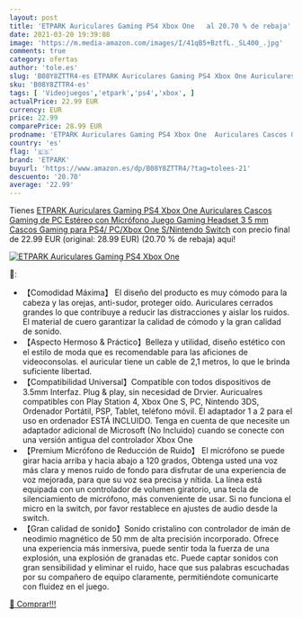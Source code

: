 ```yaml
---
layout: post
title: 'ETPARK Auriculares Gaming PS4 Xbox One   al 20.70 % de rebaja'
date: 2021-03-20 19:39:08
image: 'https://m.media-amazon.com/images/I/41qB5+BztfL._SL400_.jpg'
comments: true
category: ofertas
author: 'tole.es'
slug: 'B08Y8ZTTR4-es ETPARK Auriculares Gaming PS4 Xbox One Auriculares Cascos...'
sku: 'B08Y8ZTTR4-es'
tags: [ 'Videojuegos','etpark','ps4','xbox', ]
actualPrice: 22.99 EUR
currency: EUR
price: 22.99
comparePrice: 28.99 EUR
prodname: 'ETPARK Auriculares Gaming PS4 Xbox One  Auriculares Cascos Gaming de PC Estéreo con Micrófono Juego Gaming Headset 3 5 mm Cascos Gaming para PS4/ PC/Xbox One S/Nintendo Switch'
country: 'es'
flag: '🇪🇸'
brand: 'ETPARK'
buyurl: 'https://www.amazon.es/dp/B08Y8ZTTR4/?tag=tolees-21'
descuento: '20.70'
average: '22.99'
---
```


Tienes [ETPARK Auriculares Gaming PS4 Xbox One  Auriculares Cascos Gaming de PC Estéreo con Micrófono Juego Gaming Headset 3 5 mm Cascos Gaming para PS4/ PC/Xbox One S/Nintendo Switch](https://www.amazon.es/dp/B08Y8ZTTR4/?tag=tolees-21) con precio final de  22.99 EUR (original: 28.99 EUR) (20.70 %  de rebaja) aqui!

[![ETPARK Auriculares Gaming PS4 Xbox One  ](https://m.media-amazon.com/images/I/41qB5+BztfL._SL400_.jpg)](https://www.amazon.es/dp/B08Y8ZTTR4/?tag=tolees-21)

🔎:

- 【Comodidad Máxima】 El diseño del producto es muy cómodo para la cabeza y las orejas, anti-sudor, proteger oído. Auriculares cerrados grandes lo que contribuye a reducir las distracciones y aislar los ruidos. El material de cuero garantizar la calidad de cómodo y la gran calidad de sonido.
- 【Aspecto Hermoso & Práctico】Belleza y utilidad, diseño estético con el estilo de moda que es recomendable para las aficiones de videoconsolas. el auricular tiene un cable de 2,1 metros, lo que le brinda suficiente libertad.
- 【Compatibilidad Universal】Compatible con todos dispositivos de 3.5mm Interfaz. Plug & play, sin necesidad de Drvier. Auricualres compatibles con Play Station 4, Xbox One S, PC, Nintendo 3DS, Ordenador Portátil, PSP, Tablet, teléfono móvil. El adaptador 1 a 2 para el uso en ordenador ESTÁ INCLUIDO. Tenga en cuenta de que necesite un adaptador adicional de Microsoft (No Incluido) cuando se conecte con una versión antigua del controlador Xbox One
- 【Premium Micrófono de Reducción de Ruido】 El micrófono se puede girar hacia arriba y hacia abajo a 120 grados, Obtenga usted una voz más clara y menos ruido de fondo para disfrutar de una experiencia de voz mejorada, para que su voz sea precisa y nítida. La línea está equipada con un controlador de volumen giratorio, una tecla de silenciamiento de micrófono, más conveniente de usar. Si no funciona el micro en la switch, por favor restablece en ajustes de audio desde la switch.
- 【Gran calidad de sonido】Sonido cristalino con controlador de imán de neodimio magnético de 50 mm de alta precisión incorporado. Ofrece una experiencia más inmersiva, puede sentir toda la fuerza de una explosión, una explosión de granadas etc. Puede captar sonidos con gran sensibilidad y eliminar el ruido, hace que sus palabras escuchadas por su compañero de equipo claramente, permitiéndote comunicarte con fluidez en el juego.

[🛒 Comprar!!!](https://www.amazon.es/dp/B08Y8ZTTR4/?tag=tolees-21)

